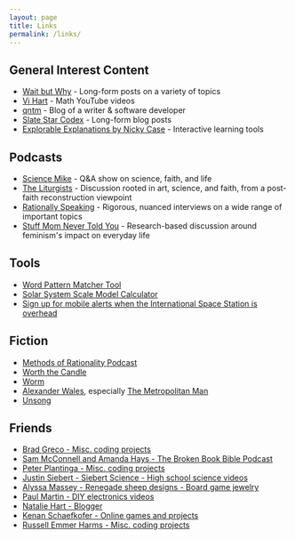 ```yaml
---
layout: page
title: Links
permalink: /links/
---
```


## General Interest Content
- [Wait but Why](http://waitbutwhy.com) - Long-form posts on a variety of topics
- [Vi Hart](https://www.youtube.com/user/Vihart) - Math YouTube videos
- [qntm](qntm.com) - Blog of a writer & software developer
- [Slate Star Codex](https://slatestarcodex.com/) - Long-form blog posts
- [Explorable Explanations by Nicky Case](https://explorabl.es/) - Interactive learning tools

## Podcasts
- [Science Mike](http://mikemchargue.com/) - Q&A show on science, faith, and life
- [The Liturgists](http://www.theliturgists.com/podcast/) - Discussion rooted in art, science, and faith, from a post-faith reconstruction viewpoint
- [Rationally Speaking](http://rationallyspeakingpodcast.org/) - Rigorous, nuanced interviews on a wide range of important topics
- [Stuff Mom Never Told You](www.stuffmomnevertoldyou.com/) - Research-based discussion around feminism's impact on everyday life

## Tools
- [Word Pattern Matcher Tool](https://www.quinapalus.com/cgi-bin/match?pat=*)
- [Solar System Scale Model Calculator](https://thinkzone.wlonk.com/SS/SolarSystemModel.php)
- [Sign up for mobile alerts when the International Space Station is overhead](https://spotthestation.nasa.gov/signup.cfm)

## Fiction
- [Methods of Rationality Podcast](hpmor.com)
- [Worth the Candle](https://archiveofourown.org/works/11478249)
- [Worm](https://parahumans.wordpress.com/)
- [Alexander Wales](https://www.fanfiction.net/u/4976703/alexanderwales), especially [The Metropolitan Man](https://www.fanfiction.net/s/10360716/1/The-Metropolitan-Man)
- [Unsong](http://unsongbook.com/)

## Friends
- [Brad Greco - Misc. coding projects](http://bgreco.net)
- [Sam McConnell and Amanda Hays - The Broken Book Bible Podcast](https://www.buzzsprout.com/67135)
- [Peter Plantinga - Misc. coding projects](http://massey-plantinga.com)
- [Justin Siebert - Siebert Science - High school science videos](https://www.youtube.com/channel/UCly58gB7268VKzsH4zlMMvQ)
- [Alyssa Massey - Renegade sheep designs - Board game jewelry](http://www.etsy.com/shop/renegadesheepdesigns)
- [Paul Martin - DIY electronics videos](https://www.youtube.com/user/ukrcamilio)
- [Natalie Hart - Blogger](http://nataliehart.com/)
- [Kenan Schaefkofer - Online games and projects](https://kenan.schaefkofer.com/)
- [Russell Emmer Harms - Misc. coding projects](https://russelleh.io/)